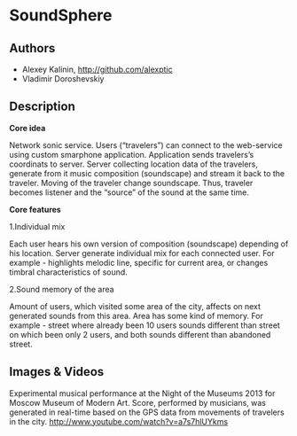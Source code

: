 # SoundSphere

## Authors
- Alexey Kalinin, http://github.com/alexptic
- Vladimir Doroshevskiy

## Description
<b>Core idea</b>

Network sonic service. Users (“travelers”) can connect to the web-service using custom smarphone application. Application sends travelers’s coordinats to server. Server collecting location data of the travelers, generate from it music composition (soundscape) and stream it back to the traveler. Moving of the traveler change soundscape.  Thus, traveler becomes listener and the “source” of the sound at the same time.

<b>Core features</b>

1.Individual mix

Each user hears his own version of composition (soundscape) depending of his location. Server generate individual mix for each connected user.  For example - highlights melodic line, specific for current area, or changes timbral characteristics of sound. 

2.Sound memory of the area

Amount of users, which visited some area of the city, affects on next generated sounds from this area. Area has some kind of memory. For example - street where already been 10 users sounds different than street on which been only 2 users, and both sounds different than abandoned street. 
 

## Images & Videos
Experimental musical performance at the Night of the Museums 2013 for Moscow Museum of Modern Art.
Score, performed by musicians, was generated in real-time based on the GPS data from movements of travelers in the city.
http://www.youtube.com/watch?v=a7s7hlUYkms
